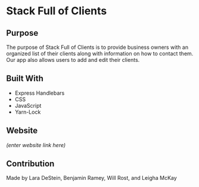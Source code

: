 # Stack Full of Clients

## Purpose
The purpose of Stack Full of Clients is to provide business owners with an organized list of their clients along with information on how to contact them. Our app also allows users to add and edit their clients.

## Built With 
* Express Handlebars
* CSS 
* JavaScript
* Yarn-Lock

## Website 
*(enter website link here)*

## Contribution
Made by Lara DeStein, Benjamin Ramey, Will Rost, and Leigha McKay


